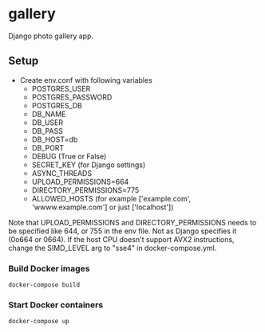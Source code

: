 # gallery
Django photo gallery app.

## Setup
* Create env.conf with following variables
  * POSTGRES_USER
  * POSTGRES_PASSWORD
  * POSTGRES_DB
  * DB_NAME
  * DB_USER
  * DB_PASS
  * DB_HOST=db
  * DB_PORT
  * DEBUG (True or False)
  * SECRET_KEY (for Django settings)
  * ASYNC_THREADS
  * UPLOAD_PERMISSIONS=664
  * DIRECTORY_PERMISSIONS=775
  * ALLOWED_HOSTS (for example ['example.com', 'wwww.example.com'] or just ['localhost'])

Note that UPLOAD_PERMISSIONS and DIRECTORY_PERMISSIONS needs to be specified like 644, or 755 in the env file. Not as Django specifies it (0o664 or 0664). If the host CPU doesn't support AVX2 instructions, change the SIMD_LEVEL arg to "sse4" in docker-compose.yml.

### Build Docker images
`docker-compose build`

### Start Docker containers
`docker-compose up`
